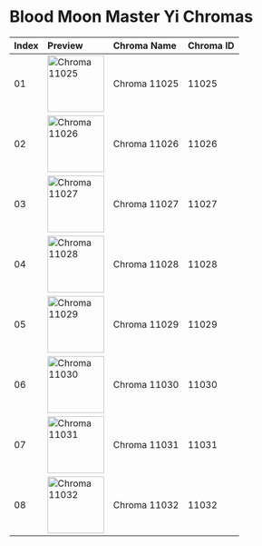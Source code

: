 # Blood Moon Master Yi Chromas

| Index | Preview | Chroma Name | Chroma ID |
|:---|:---|:---|:---|
| 01 | <img src='https://raw.communitydragon.org/latest/plugins/rcp-be-lol-game-data/global/default/v1/champion-chroma-images/11/11025.png' alt='Chroma 11025' width='100'> | Chroma 11025 | 11025 |
| 02 | <img src='https://raw.communitydragon.org/latest/plugins/rcp-be-lol-game-data/global/default/v1/champion-chroma-images/11/11026.png' alt='Chroma 11026' width='100'> | Chroma 11026 | 11026 |
| 03 | <img src='https://raw.communitydragon.org/latest/plugins/rcp-be-lol-game-data/global/default/v1/champion-chroma-images/11/11027.png' alt='Chroma 11027' width='100'> | Chroma 11027 | 11027 |
| 04 | <img src='https://raw.communitydragon.org/latest/plugins/rcp-be-lol-game-data/global/default/v1/champion-chroma-images/11/11028.png' alt='Chroma 11028' width='100'> | Chroma 11028 | 11028 |
| 05 | <img src='https://raw.communitydragon.org/latest/plugins/rcp-be-lol-game-data/global/default/v1/champion-chroma-images/11/11029.png' alt='Chroma 11029' width='100'> | Chroma 11029 | 11029 |
| 06 | <img src='https://raw.communitydragon.org/latest/plugins/rcp-be-lol-game-data/global/default/v1/champion-chroma-images/11/11030.png' alt='Chroma 11030' width='100'> | Chroma 11030 | 11030 |
| 07 | <img src='https://raw.communitydragon.org/latest/plugins/rcp-be-lol-game-data/global/default/v1/champion-chroma-images/11/11031.png' alt='Chroma 11031' width='100'> | Chroma 11031 | 11031 |
| 08 | <img src='https://raw.communitydragon.org/latest/plugins/rcp-be-lol-game-data/global/default/v1/champion-chroma-images/11/11032.png' alt='Chroma 11032' width='100'> | Chroma 11032 | 11032 |
